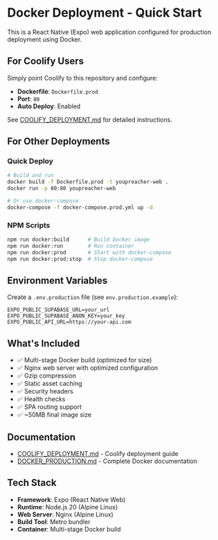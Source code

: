 # Docker Deployment - Quick Start

This is a React Native (Expo) web application configured for production deployment using Docker.

## For Coolify Users

Simply point Coolify to this repository and configure:

- **Dockerfile**: `Dockerfile.prod`
- **Port**: `80`
- **Auto Deploy**: Enabled

See [COOLIFY_DEPLOYMENT.md](./COOLIFY_DEPLOYMENT.md) for detailed instructions.

## For Other Deployments

### Quick Deploy

```bash
# Build and run
docker build -f Dockerfile.prod -t youpreacher-web .
docker run -p 80:80 youpreacher-web

# Or use docker-compose
docker-compose -f docker-compose.prod.yml up -d
```

### NPM Scripts

```bash
npm run docker:build      # Build Docker image
npm run docker:run        # Run container
npm run docker:prod       # Start with docker-compose
npm run docker:prod:stop  # Stop docker-compose
```

## Environment Variables

Create a `.env.production` file (see `env.production.example`):

```env
EXPO_PUBLIC_SUPABASE_URL=your_url
EXPO_PUBLIC_SUPABASE_ANON_KEY=your_key
EXPO_PUBLIC_API_URL=https://your-api.com
```

## What's Included

- ✅ Multi-stage Docker build (optimized for size)
- ✅ Nginx web server with optimized configuration
- ✅ Gzip compression
- ✅ Static asset caching
- ✅ Security headers
- ✅ Health checks
- ✅ SPA routing support
- ✅ ~50MB final image size

## Documentation

- [COOLIFY_DEPLOYMENT.md](./COOLIFY_DEPLOYMENT.md) - Coolify deployment guide
- [DOCKER_PRODUCTION.md](./DOCKER_PRODUCTION.md) - Complete Docker documentation

## Tech Stack

- **Framework**: Expo (React Native Web)
- **Runtime**: Node.js 20 (Alpine Linux)
- **Web Server**: Nginx (Alpine Linux)
- **Build Tool**: Metro bundler
- **Container**: Multi-stage Docker build

